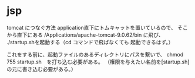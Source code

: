 # jsp

tomcat につなぐ方法
application直下にトムキャットを置いているので、
そこから直下にある
/Applications/apache-tomcat-9.0.62/bin に飛び、
./startup.shを起動する（cd コマンドで飛ばなくても
起動できるはず。）

これをする前に、起動ファイルのあるディレクトリにパスを繋いで、 chmod 755 startup.sh　を打ち込む必要がある。
（権限を与えたい名前を[startup.sh]の元に書き込む必要がある。）
